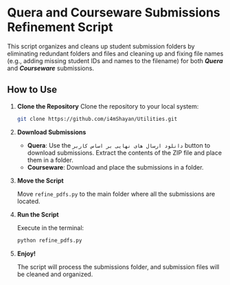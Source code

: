 
# Quera and Courseware Submissions Refinement Script

This script organizes and cleans up student submission folders by eliminating redundant folders and files and cleaning up and fixing file names (e.g., adding missing student IDs and names to the filename)
for both _**Quera**_ and _**Courseware**_ submissions.

## How to Use

1. **Clone the Repository**
   Clone the repository to your local system:

   ```bash
   git clone https://github.com/i4mShayan/Utilities.git
   ```

2. **Download Submissions**
   - **Quera**: Use the `دانلود ارسال های نهایی بر اساس کاربر` button to download submissions. Extract the contents of the ZIP file and place them in a folder.
   - **Courseware**: Download and place the submissions in a folder.

3. **Move the Script**

   Move `refine_pdfs.py` to the main folder where all the submissions are located.

5. **Run the Script**

   Execute in the terminal:

   ```bash
   python refine_pdfs.py
   ```
   
7. **Enjoy!**

   The script will process the submissions folder, and submission files will be cleaned and organized.

